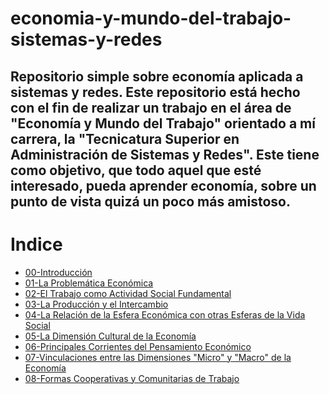 # economia-y-mundo-del-trabajo-sistemas-y-redes
Repositorio simple sobre economía aplicada a sistemas y redes.
Este repositorio está hecho con el fin de realizar un trabajo en el área de "Economía y Mundo del Trabajo" orientado a mí carrera, la "Tecnicatura Superior en Administración de Sistemas y Redes". Este tiene como objetivo, que todo aquel que esté interesado, pueda aprender economía, sobre un punto de vista quizá un poco más amistoso.
---
# Indice
- [00-Introducción](./EJE1/00_introduccion.md)
- [01-La Problemática Económica](./EJE1/01_la_problematica_economica.md)
- [02-El Trabajo como Actividad Social Fundamental](./EJE1/02_el_trabajo_como_actividad_social_fundamental.md)
- [03-La Producción y el Intercambio](./EJE1/03_la_produccion_y_el_intercambio.md)
- [04-La Relación de la Esfera Económica con otras Esferas de la Vida Social](./EJE1/04_la_relacion_de_la_esfera_economica_con_otras_esferas_de_la_vida_social.md)
- [05-La Dimensión Cultural de la Economía](EJE1/05_la_dimension_cultural_de_la_economia.md)
- [06-Principales Corrientes del Pensamiento Económico](EJE1/06_principales_corrientes_del_pensamiento_economico.md)
- [07-Vinculaciones entre las Dimensiones "Micro" y "Macro" de la Economía](EJE1/07_vinculacion_entre_dimensiones_micro_y_macro_de_la_economia.md)
- [08-Formas Cooperativas y Comunitarias de Trabajo](EJE1/08_formas_cooperativas_y_comunitarias_de_trabajo.md)

